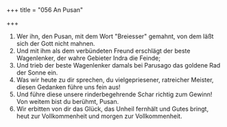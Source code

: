 +++
title = "056 An Pusan"

+++


1.	Wer ihn, den Pusan, mit dem Wort "Breiesser" gemahnt, von dem läßt sich der Gott nicht mahnen.
2.	Und mit ihm als dem verbündeten Freund erschlägt der beste Wagenlenker, der wahre Gebieter Indra die Feinde;
3.	Und trieb der beste Wagenlenker damals bei Parusago das goldene Rad der Sonne ein.
4.	Was wir heute zu dir sprechen, du vielgepriesener, ratreicher Meister, diesen Gedanken führe uns fein aus!
5.	Und führe diese unsere rinderbegehrende Schar richtig zum Gewinn! Von weitem bist du berühmt, Pusan.
6.	Wir erbitten von dir das Glück, das Unheil fernhält und Gutes bringt, heut zur Vollkommenheit und morgen zur Vollkommenheit.

